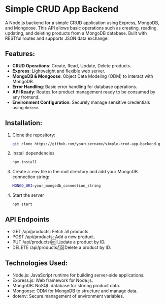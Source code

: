 # Simple CRUD App Backend

A Node.js backend for a simple CRUD application using Express, MongoDB, and Mongoose. This API allows basic operations such as creating, reading, updating, and deleting products from a MongoDB database. Built with RESTful routes and supports JSON data exchange.

## Features:

- **CRUD Operations**: Create, Read, Update, Delete products.
- **Express**: Lightweight and flexible web server.
- **MongoDB & Mongoose**: Object Data Modeling (ODM) to interact with MongoDB.
- **Error Handling**: Basic error handling for database operations.
- **API Ready**: Routes for product management ready to be consumed by any frontend.
- **Environment Configuration**: Securely manage sensitive credentials using `dotenv`.

## Installation:

1. Clone the repository:

   ```bash
   git clone https://github.com/yourusername/simple-crud-app-backend.git

   ```

2. Install dependencies

   ```bash
   npm install

   ```

3. Create a .env file in the root directory and add your MongoDB connection string:

   ```bash
   MONGO_URI=your_mongodb_connection_string

   ```

4. Start the server
   ```bash
   npm start
   ```

## API Endpoints

- GET /api/products: Fetch all products.
- POST /api/products: Add a new product.
- PUT /api/products/:id: Update a product by ID.
- DELETE /api/products/:id: Delete a product by ID.

## Technologies Used:

- Node.js: JavaScript runtime for building server-side applications.
- Express.js: Web framework for Node.js.
- MongoDB: NoSQL database for storing product data.
- Mongoose: ODM for MongoDB to structure and manage data.
- dotenv: Secure management of environment variables.
